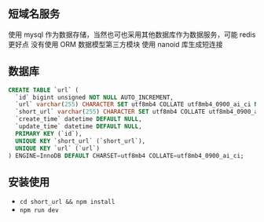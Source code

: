 ## 短域名服务

使用 mysql 作为数据存储，当然也可也采用其他数据库作为数据服务，可能 redis 更好点
没有使用 ORM 数据模型第三方模块
使用 nanoid 库生成短连接

## 数据库

```sql
CREATE TABLE `url` (
  `id` bigint unsigned NOT NULL AUTO_INCREMENT,
  `url` varchar(255) CHARACTER SET utf8mb4 COLLATE utf8mb4_0900_ai_ci NOT NULL DEFAULT '',
  `short_url` varchar(255) CHARACTER SET utf8mb4 COLLATE utf8mb4_0900_ai_ci NOT NULL DEFAULT '',
  `create_time` datetime DEFAULT NULL,
  `update_time` datetime DEFAULT NULL,
  PRIMARY KEY (`id`),
  UNIQUE KEY `short_url` (`short_url`),
  UNIQUE KEY `url` (`url`)
) ENGINE=InnoDB DEFAULT CHARSET=utf8mb4 COLLATE=utf8mb4_0900_ai_ci;
```

## 安装使用

- `cd short_url && npm install`
- `npm run dev`
